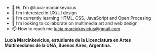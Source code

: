 * 👋 Hi, I’m @lucia-marcinkevicius
* 👀 I’m interested in UX/UI design
* 🌱 I’m currently learning HTML, CSS, JavaScript and Open Procesing
* 💞️ I’m looking to collaborate on multimedia art and web design
* 📫 How to reach me lucia.marcinkevicius@gmail.com

**Lucía Marcinkevicius, estudiante de la Licenciatura en Artes Multimediales de la UNA, Buenos Aires, Argentina.**

<!---
lucia-marcinkevicius/lucia-marcinkevicius is a ✨ special ✨ repository because its `README.md` (this file) appears on your GitHub profile.
You can click the Preview link to take a look at your changes.
--->
